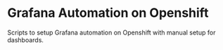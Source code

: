 ﻿# Grafana Automation on Openshift
 
 Scripts to setup Grafana automation on Openshift with manual setup for dashboards. 
